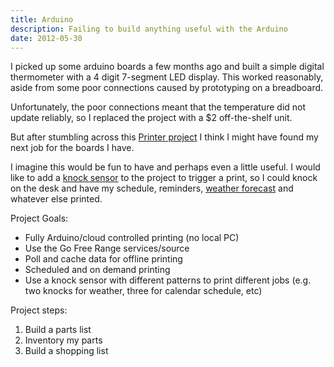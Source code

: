```yaml
---
title: Arduino
description: Failing to build anything useful with the Arduino
date: 2012-05-30
---
```


I picked up some arduino boards a few months ago and built a simple digital thermometer with a 4 digit 7-segment LED display. This worked reasonably, aside from some poor connections caused by prototyping on a breadboard.

Unfortunately, the poor connections meant that the temperature did not update reliably, so I replaced the project with a $2 off-the-shelf unit.

But after stumbling across this [Printer project](http://gofreerange.com/printer) I think I might have found my next job for the boards I have.

I imagine this would be fun to have and perhaps even a little useful. I would like to add a [knock sensor](http://www.arduino.cc/en/Tutorial/KnockSensor) to the project to trigger a print, so I could knock on the desk and have my schedule, reminders, [weather forecast](http://brd.mn/w) and whatever else printed.

Project Goals:

*   Fully Arduino/cloud controlled printing (no local PC)
*   Use the Go Free Range services/source
*   Poll and cache data for offline printing
*   Scheduled and on demand printing
*   Use a knock sensor with different patterns to print different jobs (e.g. two knocks for weather, three for calendar schedule, etc)

Project steps:

1.  Build a parts list
2.  Inventory my parts
3.  Build a shopping list